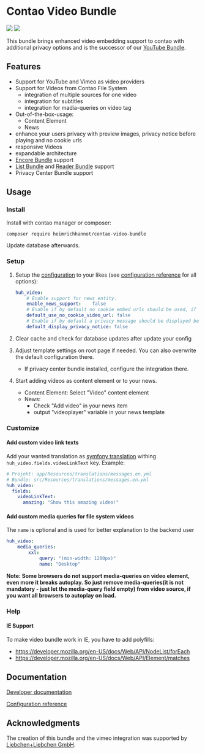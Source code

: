 # Contao Video Bundle
[![](https://img.shields.io/packagist/v/heimrichhannot/contao-video-bundle.svg)](https://packagist.org/packages/heimrichhannot/contao-video-bundle)
[![](https://img.shields.io/packagist/dt/heimrichhannot/contao-video-bundle.svg)](https://packagist.org/packages/heimrichhannot/contao-video-bundle)



This bundle brings enhanced video embedding support to contao with additional privacy options and is the successor of our [YouTube Bundle](https://github.com/heimrichhannot/contao-youtube-bundle). 

## Features
* Support for YouTube and Vimeo as video providers
* Support for Videos from Contao File System
    * integration of multiple sources for one video
    * integration for subtitles
    * integration for madia-queries on video <source> tag
* Out-of-the-box-usage: 
    * Content Element
    * News
* enhance your users privacy with preview images, privacy notice before playing and no cookie urls
* responsive Videos
* expandable architecture
* [Encore Bundle](https://github.com/heimrichhannot/contao-encore-bundle) support
* [List Bundle](https://github.com/heimrichhannot/contao-list-bundle) and [Reader Bundle](https://github.com/heimrichhannot/contao-reader-bundle) support
* Privacy Center Bundle support

## Usage

### Install

Install with contao manager or composer:

    composer require heimrichhannot/contao-video-bundle
    
Update database afterwards.

### Setup

1. Setup the [configuration](https://docs.contao.org/manual/de/system/einstellungen/#config-yml) to your likes (see [configuration reference](docs/configuration.md) for all options):

    ```yaml
    huh_video:
        # Enable support for news entity.
        enable_news_support:    false
        # Enable if by default no cookie embed urls should be used, if supported by the video provider. This can be overwritten on root pages.
        default_use_no_cookie_video_url: false
        # Enable if by default a privacy message should be displayed before playing the video. This can be overwritten on root pages.
        default_display_privacy_notice: false
    ```
1. Clear cache and check for database updates after update your config
1. Adjust template settings on root page if needed. You can also overwrite the default configuration there.
    * If privacy center bundle installed, configure the integration there.

1. Start adding videos as content element or to your news.
    * Content Element: Select "Video" content element
    * News:
        * Check "Add video" in your news item
        * output "videoplayer" variable in your news template


### Customize

#### Add custom video link texts

Add your wanted translation as [symfony translation](https://symfony.com/doc/4.4/translation.html) withing `huh_video.fields.videoLinkText` key. Example:

```yaml
# Projekt: app/Resources/translations/messages.en.yml
# Bundle: src/Resources/translations/messages.en.yml
huh_video:
  fields:
    videoLinkText:
      amazing: "Show this amazing video!"
```

#### Add custom media queries for file system videos

The `name` is optional and is used for better explanation to the backend user
```yaml
huh_video:
    media_queries:
        xxl:
            query: "(min-width: 1200px)"
            name: "Desktop"
```
**Note: Some browsers do not support media-queries on video element, even more it breaks autoplay. So just remove media-queries(it is not mandatory - just let the media-query field empty) from video source, if you want all browsers to autoplay on load.**

### Help

#### IE Support

To make video bundle work in IE, you have to add polyfills:

* https://developer.mozilla.org/en-US/docs/Web/API/NodeList/forEach
* https://developer.mozilla.org/en-US/docs/Web/API/Element/matches


## Documentation

[Developer documentation](docs/developers.md)

[Configuration reference](docs/configuration.md)
 
 
## Acknowledgments

The creation of this bundle and the vimeo integration was supported by [Liebchen+Liebchen GmbH](https://www.lplusl.de/).
